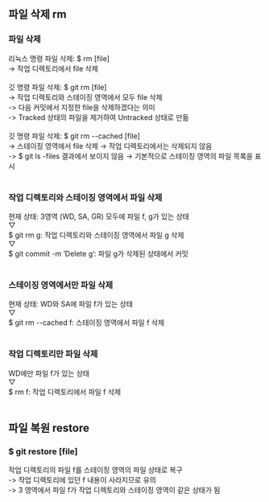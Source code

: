 ## 파일 삭제 rm

### 파일 삭제
리눅스 명령 파일 삭제: $ rm [file]<br>
-> 작업 디렉토리에서 file 삭제<br>
<br>
깃 명령 파일 삭제: $ git rm [file]<br>
-> 작업 디렉토리와 스테이징 영역에서 모두 file 삭제<br>
-> 다음 커밋에서 지정한 file을 삭제하겠다는 의미<br>
-> Tracked 상태의 파일을 제거하여 Untracked 상태로 만듦<br>
<br>
깃 명령 파일 삭제: $ git rm --cached [file]<br>
-> 스테이징 영역에서 file 삭제 → 작업 디렉토리에서는 삭제되지 않음<br>
-> $ git ls -files 결과에서 보이지 않음 → 기본적으로 스테이징 영역의 파일 목록을 표시<br>
<br>

### 작업 디렉토리와 스테이징 영역에서 파일 삭제
현재 상태: 3영역 (WD, SA, GR) 모두에 파일 f, g가 있는 상태<br>
▽<br>
$ git rm g: 작업 디렉토리와 스테이징 영역에서 파일 g 삭제<br>
▽<br>
$ git commit -m ‘Delete g’: 파일 g가 삭제된 상태에서 커밋<br>
<br>

### 스테이징 영역에서만 파일 삭제
현재 상태: WD와 SA에 파일 f가 있는 상태<br>
▽<br>
$ git rm --cached f: 스테이징 영역에서 파일 f 삭제<br>
<br>

### 작업 디렉토리만 파일 삭제
WD에만 파일 f가 있는 상태<br>
▽<br>
$ rm f: 작업 디렉토리에서 파일 f 삭제<br>
<br>

## 파일 복원 restore

### $ git restore [file]
작업 디렉토리의 파일 f를 스테이징 영역의 파일 상태로 복구<br>
-> 작업 디렉토리에 있던 f 내용이 사라지므로 유의<br>
-> 3 영역에서 파일 f가 작업 디렉토리와 스테이징 영역이 같은 상태가 됨<br>
<br>



